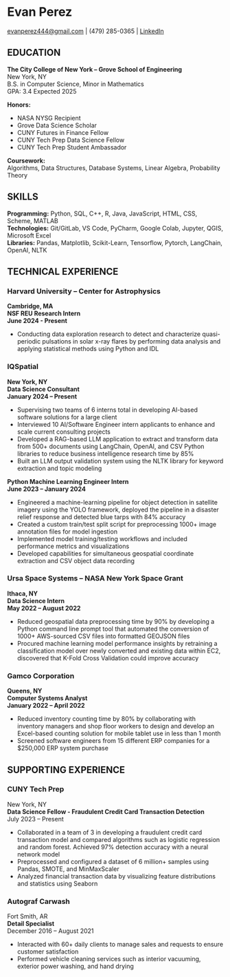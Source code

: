 # Evan Perez
[evanperez444@gmail.com](mailto:evanperez444@gmail.com) | (479) 285-0365 | [LinkedIn](https://www.linkedin.com/in/evan-perez-7aa62b1bb/)

## EDUCATION
**The City College of New York – Grove School of Engineering**  
New York, NY  
B.S. in Computer Science, Minor in Mathematics  
GPA: 3.4 
Expected 2025  

**Honors:**  
- NASA NYSG Recipient  
- Grove Data Science Scholar  
- CUNY Futures in Finance Fellow  
- CUNY Tech Prep Data Science Fellow  
- CUNY Tech Prep Student Ambassador  

**Coursework:**  
Algorithms, Data Structures, Database Systems, Linear Algebra, Probability Theory

## SKILLS
**Programming:** Python, SQL, C++, R, Java, JavaScript, HTML, CSS, Scheme, MATLAB  
**Technologies:** Git/GitLab, VS Code, PyCharm, Google Colab, Jupyter, QGIS, Microsoft Excel  
**Libraries:** Pandas, Matplotlib, Scikit-Learn, Tensorflow, Pytorch, LangChain, OpenAI, NLTK  

## TECHNICAL EXPERIENCE
### Harvard University – Center for Astrophysics
**Cambridge, MA**  
**NSF REU Research Intern**  
**June 2024 - Present**  
- Conducting data exploration research to detect and characterize quasi-periodic pulsations in solar x-ray flares by performing data analysis and applying statistical methods using Python and IDL

### IQSpatial
**New York, NY**  
**Data Science Consultant**  
**January 2024 – Present**  
- Supervising two teams of 6 interns total in developing AI-based software solutions for a large client
- Interviewed 10 AI/Software Engineer intern applicants to enhance and scale current consulting projects
- Developed a RAG-based LLM application to extract and transform data from 500+ documents using LangChain, OpenAI, and CSV Python libraries to reduce business intelligence research time by 85%
- Built an LLM output validation system using the NLTK library for keyword extraction and topic modeling

**Python Machine Learning Engineer Intern**  
**June 2023 – January 2024**  
- Engineered a machine-learning pipeline for object detection in satellite imagery using the YOLO framework, deployed the pipeline in a disaster relief response and detected blue tarps with 84% accuracy
- Created a custom train/test split script for preprocessing 1000+ image annotation files for model ingestion
- Implemented model training/testing workflows and included performance metrics and visualizations
- Developed capabilities for simultaneous geospatial coordinate extraction and CSV object data recording

### Ursa Space Systems – NASA New York Space Grant
**Ithaca, NY**  
**Data Science Intern**  
**May 2022 – August 2022**  
- Reduced geospatial data preprocessing time by 90% by developing a Python command line prompt tool that automated the conversion of 1000+ AWS-sourced CSV files into formatted GEOJSON files
- Procured machine learning model performance insights by retraining a classification model over newly converted and existing data within EC2, discovered that K-Fold Cross Validation could improve accuracy

### Gamco Corporation
**Queens, NY**  
**Computer Systems Analyst**  
**January 2022 – April 2022**  
- Reduced inventory counting time by 80% by collaborating with inventory managers and shop floor workers to design and develop an Excel-based counting solution for mobile tablet use in less than 1 month
- Screened software engineers from 15 different ERP companies for a $250,000 ERP system purchase


## SUPPORTING EXPERIENCE
### CUNY Tech Prep  
New York, NY  
**Data Science Fellow - Fraudulent Credit Card Transaction Detection**  
July 2023 – Present  

- Collaborated in a team of 3 in developing a fraudulent credit card transaction model and compared algorithms such as logistic regression and random forest. Achieved 97% detection accuracy with a neural network model
- Preprocessed and configured a dataset of 6 million+ samples using Pandas, SMOTE, and MinMaxScaler
- Analyzed financial transaction data by visualizing feature distributions and statistics using Seaborn

### Autograf Carwash  
Fort Smith, AR  
**Detail Specialist**  
December 2016 – August 2021  

- Interacted with 60+ daily clients to manage sales and requests to ensure customer satisfaction
- Performed vehicle cleaning services such as interior vacuuming, exterior power washing, and hand drying
